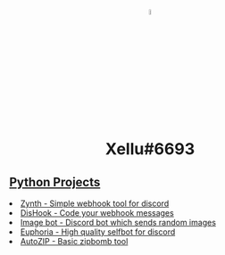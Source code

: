 <center>
  <img src="https://cdn.discordapp.com/avatars/772570226943459328/c2ca04ef1f009819dfd44e915e39956c.webp?size=1024" style="width:5%; border-radius: 50%;">
  <h1>
    Xellu#6693 
  </h1>
</center>

<h2><a href="https://github.com/xellu?tab=repositories&q=&type=&language=python&sort=">Python Projects</h2>
  <li><a href="https://github.com/xellu/zynth">Zynth - Simple webhook tool for discord</li>
  <li><a href="https://github.com/xellu/dishook">DisHook - Code your webhook messages</li>
  <li><a href="https://github.com/xellu/imagebot">Image bot - Discord bot which sends random images</li>
  <li><a href="https://github.com/xellu/euphoria">Euphoria - High quality selfbot for discord</li>
  <li><a href="https://github.com/xellu/autozip">AutoZIP - Basic zipbomb tool</li>

